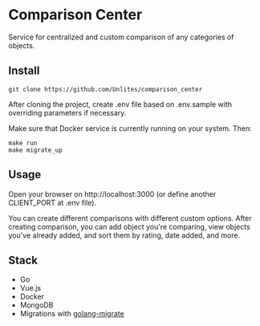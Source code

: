 # Comparison Center

Service for centralized and custom comparison of any categories of objects.

## Install

```shell
git clone https://github.com/Unlites/comparison_center
```

After cloning the project, create .env file based on .env.sample with overriding parameters if necessary.

Make sure that Docker service is currently running on your system. Then:

```shell
make run
make migrate_up
```

## Usage

Open your browser on http://localhost:3000 (or define another CLIENT_PORT at .env file).

You can create different comparisons with different custom options. After creating comparison, you can add object you're comparing, view objects you've already added, and sort them by rating, date added, and more.

## Stack

 - Go
 - Vue.js
 - Docker
 - MongoDB
 - Migrations with [golang-migrate](https://github.com/golang-migrate/migrate)
 
